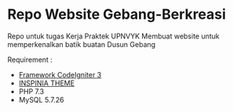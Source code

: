 # Repo Website Gebang-Berkreasi

Repo untuk tugas Kerja Praktek UPNVYK
Membuat website untuk memperkenalkan batik buatan Dusun Gebang

Requirement :
- [Framework CodeIgniter 3](https://codeigniter.com/)
- [INSPINIA THEME](https://wrapbootstrap.com/theme/inspinia-responsive-admin-theme-WB0R5L90S)
- PHP 7.3
- MySQL 5.7.26